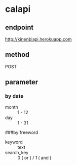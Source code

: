 # calapi

## endpoint
http://kinenbiapi.herokuapp.com

## method
POST

## parameter

### by date

<dl>
  <dt>month</dt>
  <dd>1 - 12</dd>
  <dt>day</dt>
  <dd>1 - 31</dd>
</dl>

###by freeword
<dl>
  <dt>keyword</dt>
  <dd>text</dd>
  <dt>search_key</dt>
  <dd> 0 ( or ) / 1 ( and )</dd>
</dl>

